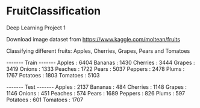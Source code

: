 # FruitClassification

Deep Learning Project 1

Download image dataset from https://www.kaggle.com/moltean/fruits

Classifying different fruits: Apples, Cherries, Grapes, Pears and Tomatoes

------- Train -------
Apples : 6404
Bananas : 1430
Cherries : 3444
Grapes : 3419
Onions : 1333
Peaches : 1722
Pears : 5037
Peppers : 2478
Plums : 1767
Potatoes : 1803
Tomatoes : 5103

------- Test -------
Apples : 2137
Bananas : 484
Cherries : 1148
Grapes : 1146
Onions : 451
Peaches : 574
Pears : 1689
Peppers : 826
Plums : 597
Potatoes : 601
Tomatoes : 1707
